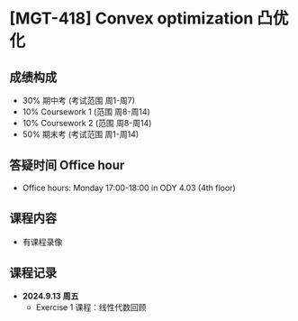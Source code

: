 # [MGT-418] Convex optimization 凸优化

## 成绩构成

- 30% 期中考 (考试范围 周1-周7)
- 10% Coursework 1 (范围 周8-周14)
- 10% Coursework 2 (范围 周8-周14)
- 50% 期末考 (考试范围 周1-周14)


## 答疑时间 Office hour
- Office hours: Monday 17:00-18:00 in ODY 4.03 (4th floor)


## 课程内容
- 有课程录像

## 课程记录
- **2024.9.13 周五**
  - Exercise 1 课程：线性代数回顾